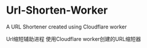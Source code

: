 # Url-Shorten-Worker
A URL Shortener created using Cloudflare worker

Url缩短辅助进程
使用Cloudflare worker创建的URL缩短器

